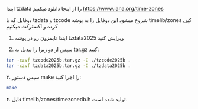 ابتدا tzdata را از اینجا دانلود میکنیم 
https://www.iana.org/time-zones

دوفایل که با tzdata و tzcode شروع میشود
این دوفایل را به پوشه timelib/zones کپی کرده و اکسترکت میکنیم

1. ابتدا تایمزون رو در پوشه tzdata2025 ویرایش کنید

2. سپس از دو زیرا را تبدیل به tar.gz کنید:

```sh
tar -czvf tzcode2025b.tar.gz -C ./tzcode2025b .
tar -czvf tzdata2025b.tar.gz -C ./tzdata2025b .
```

۳. سپس دستور make را اجرا کنید:
```sh
make
```

۴. فایل timelib/zones/timezonedb.h تولید شده است.